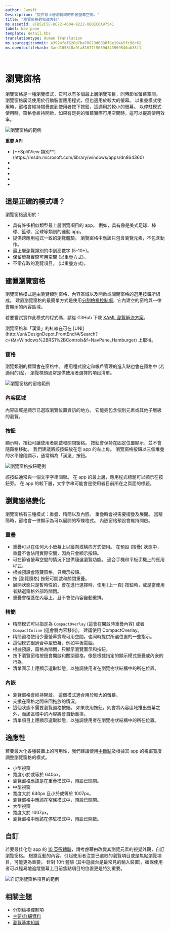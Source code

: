 ```yaml
---
author: Jwmsft
Description: "提供最上層瀏覽同時節省螢幕空間。"
title: "瀏覽窗格的指導方針"
ms.assetid: 8FB52F5E-8E72-4604-9222-0B0EC6A97541
label: Nav pane
template: detail.hbs
translationtype: Human Translation
ms.sourcegitcommit: a3924fef520d7ba70873d6838f8e194e5fc96c62
ms.openlocfilehash: 3aed1658f0a9fa81677f5089d343969840ab33f1

---
```

# <a name="nav-panes"></a>瀏覽窗格

<link rel="stylesheet" href="https://az835927.vo.msecnd.net/sites/uwp/Resources/css/custom.css"> 

瀏覽窗格是一種瀏覽模式，它可以有多個最上層瀏覽項目，同時節省螢幕空間。 瀏覽窗格廣泛使用於行動裝置應用程式，但也適用於較大的螢幕。 以重疊模式使用時，窗格會維持摺疊直到使用者按下按鈕，這適用於較小的螢幕。 以停駐模式使用時，窗格會維持開啟，如果有足夠的螢幕實際可用空間時，這可以提高使用效率。

![瀏覽窗格的範例](images/navHero.png)

<div class="important-apis" >
<b>重要 API</b><br/>
<ul>
<li>[**SplitView 類別**](https://msdn.microsoft.com/library/windows/apps/dn864360)</li>
<li> </li>
<li> </li>
<li> </li>
<li> </li>
<li> </li>
</ul>
</div>


## <a name="is-this-the-right-pattern"></a>這是正確的模式嗎？

瀏覽窗格適用於：

-   具有許多相似類型最上層瀏覽項目的 app。 例如，具有像是美式足球、棒球、籃球、足球等類別的運動 app。
-   提供跨應用程式一致的瀏覽體驗。 瀏覽窗格中應該只包含瀏覽元素，不包含動作。
-   最上層瀏覽類別的中到高數字 (5-10+)。
-   保留螢幕實際可用空間 (以重疊方式)。
-   不常存取的瀏覽項目。 (以重疊方式)。

## <a name="building-a-nav-pane"></a>建置瀏覽窗格

瀏覽窗格模式是由瀏覽類別窗格、內容區域以及開啟或關閉窗格的選用按鈕所組成。 建置瀏覽窗格的最簡單方式是使用[分割檢視控制項](split-view.md)，它內建空的窗格與一律會顯示的內容區域。

若要嘗試實作此模式的程式碼，請從 GitHub 下載 [XAML 瀏覽解決方案](https://github.com/Microsoft/Windows-universal-samples/tree/master/Samples/XamlNavigation)。

<div class="microsoft-internal-note">
瀏覽窗格和「漢堡」的紅線在可在 [UNI](http://uni/DesignDepot.FrontEnd/#/Search?c=t&t=Windows%2BRS1%2BControls&f=NavPane_Hamburger) 上取得。
</div>

### <a name="pane"></a>窗格

瀏覽類別的標頭會在窗格中。 應用程式設定和帳戶管理的進入點也會在窗格中 (若適用的話)。 瀏覽標頭通常是供使用者選擇的項目清單。

![瀏覽窗格的窗格範例](images/nav_pane_expanded.png)

### <a name="content-area"></a>內容區域

內容區域是顯示已選取瀏覽位置資訊的地方。 它能夠包含個別元素或其他子層級的瀏覽。

### <a name="button"></a>按鈕

顯示時，按鈕可讓使用者開啟和關閉窗格。 按鈕會保持在固定位置顯示，並不會隨窗格移動。 我們建議將該按鈕放在您 app 的左上角。 瀏覽窗格按鈕以三個堆疊的水平線段顯示，通常稱為「漢堡」按鈕。

![瀏覽窗格按鈕範例](images/nav_button.png)

該按鈕通常與一個文字字串關聯。 在 app 的最上層，應用程式標題可以顯示在按鈕旁。 在 app 的較下層，文字字串可能會是使用者目前所在之頁面的標題。

## <a name="nav-pane-variations"></a>瀏覽窗格變化

瀏覽窗格有三種模式：重疊、精簡以及內嵌。 重疊時會視需要摺疊及展開。 當精簡時，窗格會一律顯示為可以展開的窄條格式。 內嵌窗格預設會維持開啟。

### <a name="overlay"></a>重疊

-   重疊可以在任何大小螢幕上以縱向或橫向方式使用。 在預設 (摺疊) 狀態中，重疊不會佔用實際空間，因為只會顯示按鈕。
-   可在節省螢幕空間的情況下提供隨選瀏覽功能。 適合手機和平板手機上的應用程式。
-   根據預設會隱藏窗格，只顯示按鈕。
-   按 [瀏覽窗格] 按鈕可開啟和關閉重疊。
-   展開狀態只是暫時性的，會在進行選擇時、使用 [上一頁] 按鈕時，或是當使用者點選窗格外部時關閉。
-   重疊會覆蓋在內容上，且不會使內容自動重排。

### <a name="compact"></a>精簡

-   精簡模式可以指定為 `CompactOverlay` \(這會在開啟時重疊內容\) 或者 `CompactInline` \(這會將內容移出\)。 建議使用 CompactOverlay。
-   精簡窗格使用少量螢幕實際可用空間，也同時提供所選位置的一些指示。
-   這個模式很適合中型螢幕，例如平板電腦。
-   根據預設，窗格為關閉，只顯示瀏覽圖示和按鈕。
-   按下瀏覽窗格按鈕會開啟和關閉窗格，像是根據指定的顯示模式重疊或內嵌的行為。
-   清單圖示上應顯示選取狀態，以強調使用者在瀏覽樹狀結構中的所在位置。

### <a name="inline"></a>內嵌

-   瀏覽窗格會維持開啟。 這個模式適合用於較大的螢幕。
-   支援在窗格之間來回拖放的情況。
-   這個狀態不需要瀏覽窗格按鈕。 如果使用按鈕，則會將內容區域推出螢幕之外，而該區域中的內容將會自動重排。
-   清單項目上應顯示選取狀態，以強調使用者在瀏覽樹狀結構中的所在位置。

## <a name="adaptability"></a>適應性

若要最大化各種裝置上的可用性，我們建議使用[中斷點](../layout/screen-sizes-and-breakpoints-for-responsive-design.md)及根據其 app 的視窗寬度調整瀏覽窗格的模式。
-   小型視窗
   -   寬度小於或等於 640px。
   -   瀏覽窗格應該是在重疊模式中，預設已關閉。
-   中型視窗
   -   寬度大於 640px 且小於或等於 1007px。
   -   瀏覽窗格中應該在窄條模式中，預設已關閉。
-   大型視窗
   -   寬度大於 1007px。
   -   瀏覽窗格中應該在停駐模式中，預設已開啟。

## <a name="tailoring"></a>自訂

若要最佳化您 app 的 [10 英呎體驗](http://go.microsoft.com/fwlink/?LinkId=760736)，請考慮藉由改變其瀏覽元素的視覺外觀，自訂瀏覽窗格。 根據互動的內容，引起使用者注意已選取的瀏覽項目或是焦點瀏覽項目，可能更為重要。 針對 10ft 體驗 (其中遊戲台是最常見的輸入裝置)，確保使用者可以輕易地追蹤螢幕上目前焦點項目的位置更是特別重要。

![自訂瀏覽窗格項目的範例](images/nav_item_states.png)

## <a name="related-topics"></a>相關主題

* [分割檢視控制項](split-view.md)
* [主要/詳細資料](master-details.md)
* [瀏覽基本知識](https://msdn.microsoft.com/library/windows/apps/dn958438)
 

 



<!--HONumber=Dec16_HO2-->



